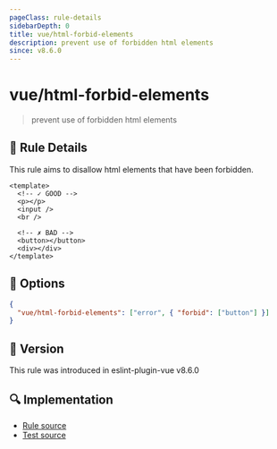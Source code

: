 ```yaml
---
pageClass: rule-details
sidebarDepth: 0
title: vue/html-forbid-elements
description: prevent use of forbidden html elements
since: v8.6.0
---
```


# vue/html-forbid-elements

> prevent use of forbidden html elements

## :book: Rule Details

This rule aims to disallow html elements that have been forbidden.

<eslint-code-block fix :rules="{'vue/html-forbid-elements': ['error', { forbid: ['div', 'button'] } ] }">

```vue
<template>
  <!-- ✓ GOOD -->
  <p></p>
  <input />
  <br />

  <!-- ✗ BAD -->
  <button></button>
  <div></div>
</template>
```

</eslint-code-block>

## :wrench: Options

```json
{
  "vue/html-forbid-elements": ["error", { "forbid": ["button"] }]
}
```

## :rocket: Version

This rule was introduced in eslint-plugin-vue v8.6.0

## :mag: Implementation

- [Rule source](https://github.com/vuejs/eslint-plugin-vue/blob/master/lib/rules/html-forbid-elements.js)
- [Test source](https://github.com/vuejs/eslint-plugin-vue/blob/master/tests/lib/rules/html-forbid-elements.js)
